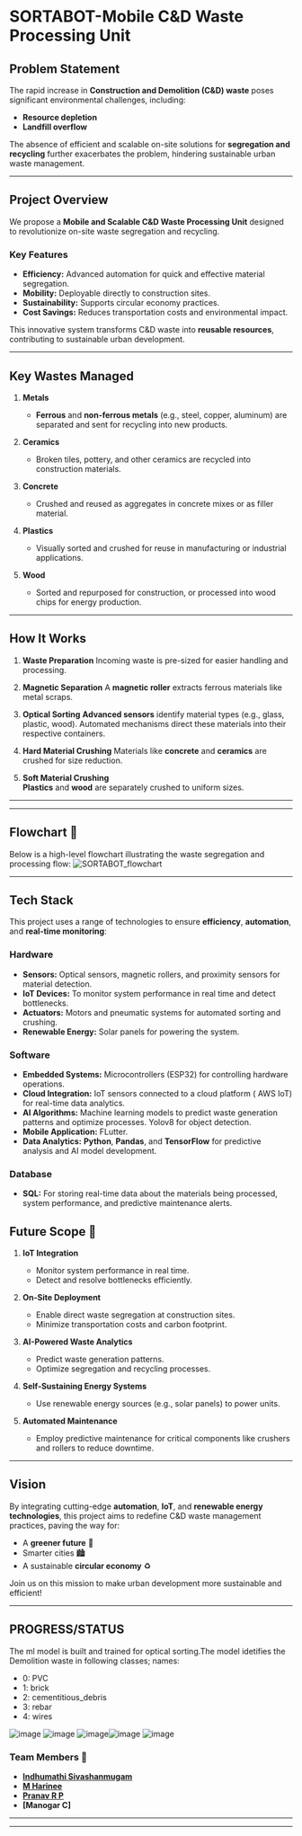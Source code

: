 
# SORTABOT-Mobile C&D Waste Processing Unit   

## Problem Statement 
The rapid increase in **Construction and Demolition (C&D) waste** poses significant environmental challenges, including:  
- **Resource depletion**  
- **Landfill overflow**  

The absence of efficient and scalable on-site solutions for **segregation and recycling** further exacerbates the problem, hindering sustainable urban waste management.  

---

## Project Overview 
We propose a **Mobile and Scalable C&D Waste Processing Unit** designed to revolutionize on-site waste segregation and recycling.  

### Key Features  
- **Efficiency:** Advanced automation for quick and effective material segregation.  
- **Mobility:** Deployable directly to construction sites.  
- **Sustainability:** Supports circular economy practices.  
- **Cost Savings:** Reduces transportation costs and environmental impact.  

This innovative system transforms C&D waste into **reusable resources**, contributing to sustainable urban development.  

---
## Key Wastes Managed  

1. **Metals**  
   - **Ferrous** and **non-ferrous metals** (e.g., steel, copper, aluminum) are separated and sent for recycling into new products.  

2. **Ceramics**   
   - Broken tiles, pottery, and other ceramics are recycled into construction materials.  

3. **Concrete**   
   - Crushed and reused as aggregates in concrete mixes or as filler material.  

4. **Plastics**   
   - Visually sorted and crushed for reuse in manufacturing or industrial applications.  

5. **Wood**  
   - Sorted and repurposed for construction, or processed into wood chips for energy production.  

---

## How It Works 

1. **Waste Preparation** 
   Incoming waste is pre-sized for easier handling and processing.  

2. **Magnetic Separation** 
   A **magnetic roller** extracts ferrous materials like metal scraps.  

3. **Optical Sorting** 
   **Advanced sensors** identify material types (e.g., glass, plastic, wood). Automated mechanisms direct these materials into their respective containers.  

4. **Hard Material Crushing** 
   Materials like **concrete** and **ceramics** are crushed for size reduction.  

5. **Soft Material Crushing**  
   **Plastics** and **wood** are separately crushed to uniform sizes.  

---
---

## Flowchart 🔄  

Below is a high-level flowchart illustrating the waste segregation and processing flow:
![SORTABOT_flowchart](https://github.com/user-attachments/assets/becd90ac-4558-47e8-b7e9-6f4623b8b24f)



---

## Tech Stack 

This project uses a range of technologies to ensure **efficiency**, **automation**, and **real-time monitoring**:  

### Hardware  
- **Sensors:** Optical sensors, magnetic rollers, and proximity sensors for material detection.  
- **IoT Devices:** To monitor system performance in real time and detect bottlenecks.  
- **Actuators:** Motors and pneumatic systems for automated sorting and crushing.  
- **Renewable Energy:** Solar panels for powering the system.  

### Software  
- **Embedded Systems:** Microcontrollers (ESP32) for controlling hardware operations.  
- **Cloud Integration:** IoT sensors connected to a cloud platform ( AWS IoT) for real-time data analytics.  
- **AI Algorithms:** Machine learning models to predict waste generation patterns and optimize processes. Yolov8 for object detection. 
- **Mobile Application:** FLutter.
- **Data Analytics:** **Python**, **Pandas**, and **TensorFlow** for predictive analysis and AI model development.  

### Database  
- **SQL:** For storing real-time data about the materials being processed, system performance, and predictive maintenance alerts.  



## Future Scope 🌟  

1. **IoT Integration**  
   - Monitor system performance in real time.  
   - Detect and resolve bottlenecks efficiently.  

2. **On-Site Deployment** 
   - Enable direct waste segregation at construction sites.  
   - Minimize transportation costs and carbon footprint.  

3. **AI-Powered Waste Analytics**
   - Predict waste generation patterns.  
   - Optimize segregation and recycling processes.  

4. **Self-Sustaining Energy Systems** 
   - Use renewable energy sources (e.g., solar panels) to power units.  

5. **Automated Maintenance**  
   - Employ predictive maintenance for critical components like crushers and rollers to reduce downtime.  

---


## Vision 
By integrating cutting-edge **automation**, **IoT**, and **renewable energy technologies**, this project aims to redefine C&D waste management practices, paving the way for:  
- A **greener future** 🌱  
- Smarter cities 🏙️  
- A sustainable **circular economy** ♻️  

Join us on this mission to make urban development more sustainable and efficient!  

---
## PROGRESS/STATUS
The ml model is built and trained for optical sorting.The model idetifies the Demolition waste in following classes;
names: 
 - 0: PVC
 - 1: brick
 - 2: cementitious_debris
 - 3: rebar
 - 4: wires

  ![image](https://github.com/user-attachments/assets/f4d2300d-a004-4f49-86d1-74f4077f67c6) ![image](https://github.com/user-attachments/assets/309b2f54-159d-4fe6-9bf2-1b560d004f2f)
  ![image](https://github.com/user-attachments/assets/c5d46c6e-0d24-4635-aae6-e6578d6eda04)![image](https://github.com/user-attachments/assets/cd3f2c90-482b-4b7f-b726-b2ae2285e1f9)
  ![image](https://github.com/user-attachments/assets/7b0f7551-c5b3-4ad8-8716-d8f6b7ed1153)








### Team Members 👥  

- **[Indhumathi Sivashanmugam](https://github.com/Indhumathi-SivaShanmugam)**  
- **[M Harinee](https://github.com/Harinee2501)**  
- **[Pranav R P](https://github.com/Pranav-1885)**
- **[Manogar C]**

---

---





